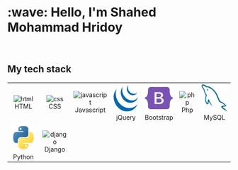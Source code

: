 <h1>:wave: Hello, I'm Shahed Mohammad Hridoy</h1>
<br>
<h2>My tech stack</h2>
<table>
  <tr>
    <td align="center">
      <img alt="html" height=64px src="https://cdn.worldvectorlogo.com/logos/html-1.svg">
      <br>HTML
    </td>
    <td align="center">
      <img alt="css" height=64px src="https://cdn.worldvectorlogo.com/logos/css-3.svg">
      <br>CSS
    </td>
    <td align="center">
      <img alt="javascript" height=64px src="https://cdn.worldvectorlogo.com/logos/javascript-1.svg">
      <br>Javascript
    </td>
    <td align="center">
      <img alt="jquery" height=64px src="https://raw.githubusercontent.com/devicons/devicon/master/icons/jquery/jquery-original.svg">
      <br>jQuery
    </td>
    <td align="center">
      <img alt="bootstrap" height=64px src="https://raw.githubusercontent.com/devicons/devicon/master/icons/bootstrap/bootstrap-plain.svg">
      <br>Bootstrap
    </td>
    <td align="center">
      <img alt="php" width="64px" src="https://raw.githubusercontent.com/dereknguyen269/dereknguyen269/master/images/php.svg">
      <br>Php
    </td>
    <td align="center">
      <img alt="mysql" height=64px src="https://raw.githubusercontent.com/devicons/devicon/master/icons/mysql/mysql-original.svg">
      <br>MySQL
    </td>
  </tr>
  <tr>
    <td align="center">
      <img alt="python" height=64px src="https://raw.githubusercontent.com/devicons/devicon/master/icons/python/python-original.svg">
      <br>Python
    </td>
    <td align="center">
      <img alt="django" height=64px src="https://cdn.worldvectorlogo.com/logos/django.svg">
      <br>Django
    </td>
  </tr>
</table>
